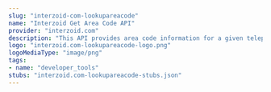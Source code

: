 ```yaml
---
slug: "interzoid-com-lookupareacode"
name: "Interzoid Get Area Code API"
provider: "interzoid.com"
description: "This API provides area code information for a given telephone area code."
logo: "interzoid.com-lookupareacode-logo.png"
logoMediaType: "image/png"
tags:
- name: "developer_tools"
stubs: "interzoid.com-lookupareacode-stubs.json"
---
```

